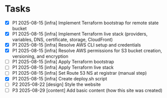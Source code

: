 # Tasks

- [x] P1 2025-08-15 [infra] Implement Terraform bootstrap for remote state bucket
- [x] P1 2025-08-15 [infra] Implement Terraform live stack (providers, variables, DNS, certificate, storage, CloudFront)
- [x] P1 2025-08-15 [infra] Resolve AWS CLI setup and credentials
- [x] P1 2025-08-15 [infra] Resolve AWS permissions for S3 bucket creation, versioning, and encryption
- [ ] P1 2025-08-15 [infra] Apply Terraform bootstrap
- [ ] P1 2025-08-15 [infra] Apply Terraform live stack
- [ ] P1 2025-08-15 [infra] Set Route 53 NS at registrar (manual step)
- [x] P1 2025-08-15 [infra] Create deploy.sh script
- [ ] P2 2025-08-22 [design] Style the website
- [ ] P3 2025-08-29 [content] Add basic content (how this site was created)